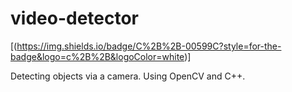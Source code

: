 # video-detector

[(https://img.shields.io/badge/C%2B%2B-00599C?style=for-the-badge&logo=c%2B%2B&logoColor=white)]

Detecting objects via a camera. Using OpenCV and C++.
